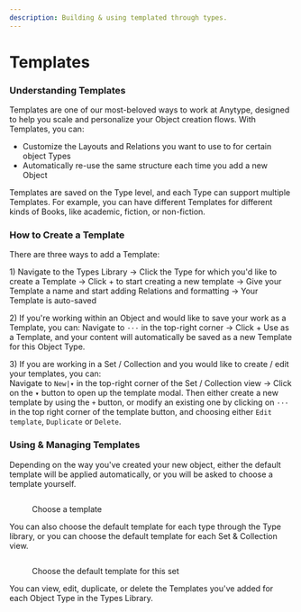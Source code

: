```yaml
---
description: Building & using templated through types.
---
```


# Templates

### Understanding Templates

Templates are one of our most-beloved ways to work at Anytype, designed to help you scale and personalize your Object creation flows. With Templates, you can:

* Customize the Layouts and Relations you want to use to for certain object Types
* Automatically re-use the same structure each time you add a new Object

Templates are saved on the Type level, and each Type can support multiple Templates. For example, you can have different Templates for different kinds of Books, like academic, fiction, or non-fiction.

### How to Create a Template

There are three ways to add a Template:

1\) Navigate to the Types Library → Click the Type for which you'd like to create a Template → Click + to start creating a new template → Give your Template a name and start adding Relations and formatting → Your Template is auto-saved

2\) If you're working within an Object and would like to save your work as a Template, you can: Navigate to `···` in the top-right corner → Click + Use as a Template, and your content will automatically be saved as a new Template for this Object Type.

3\) If you are working in a Set / Collection and you would like to create / edit your templates, you can:\
Navigate to `New|▾` in the top-right corner of the Set / Collection view -> Click on the `▾` button to open up the template modal. Then either create a new template by using the `+` button, or modify an existing one by clicking on `···` in the top right corner of the template button, and choosing either `Edit template`, `Duplicate` or `Delete`.

### Using & Managing Templates

Depending on the way you've created your new object, either the default template will be applied automatically, or you will be asked to choose a template yourself.

<figure><img src="../../../.gitbook/assets/5_Template Picker Screenshot.png" alt=""><figcaption><p>Choose a template</p></figcaption></figure>

You can also choose the default template for each type through the Type library, or you can choose the default template for each Set & Collection view.

<figure><img src="../../../.gitbook/assets/6_Default Template Selector Screenshot at 18.15.24.png" alt=""><figcaption><p>Choose the default template for this set</p></figcaption></figure>

You can view, edit, duplicate, or delete the Templates you've added for each Object Type in the Types Library.
